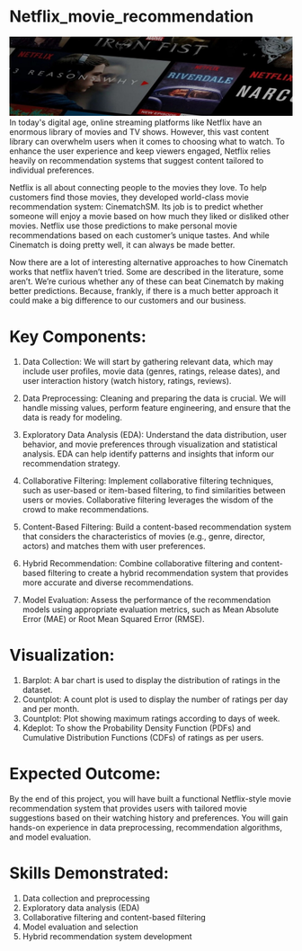 # Netflix_movie_recommendation
![Netflix](dataset-cover.jpg)
In today's digital age, online streaming platforms like Netflix have an enormous library of movies and TV shows. However, this vast content library can overwhelm users when it comes to choosing what to watch. To enhance the user experience and keep viewers engaged, Netflix relies heavily on recommendation systems that suggest content tailored to individual preferences.

Netflix is all about connecting people to the movies they love. To help customers find those movies, they developed world-class movie recommendation system: CinematchSM. Its job is to predict whether someone will enjoy a movie based on how much they liked or disliked other movies. Netflix use those predictions to make personal movie recommendations based on each customer’s unique tastes. And while Cinematch is doing pretty well, it can always be made better.

Now there are a lot of interesting alternative approaches to how Cinematch works that netflix haven’t tried. Some are described in the literature, some aren’t. We’re curious whether any of these can beat Cinematch by making better predictions. Because, frankly, if there is a much better approach it could make a big difference to our customers and our business.

# Key Components:

1. Data Collection: We will start by gathering relevant data, which may include user profiles, movie data (genres, ratings, release dates), and user interaction history (watch history, ratings, reviews).

2. Data Preprocessing: Cleaning and preparing the data is crucial. We will handle missing values, perform feature engineering, and ensure that the data is ready for modeling.

3. Exploratory Data Analysis (EDA): Understand the data distribution, user behavior, and movie preferences through visualization and statistical analysis. EDA can help identify patterns and insights that inform our recommendation strategy.

4. Collaborative Filtering: Implement collaborative filtering techniques, such as user-based or item-based filtering, to find similarities between users or movies. Collaborative filtering leverages the wisdom of the crowd to make recommendations.

5. Content-Based Filtering: Build a content-based recommendation system that considers the characteristics of movies (e.g., genre, director, actors) and matches them with user preferences.

6. Hybrid Recommendation: Combine collaborative filtering and content-based filtering to create a hybrid recommendation system that provides more accurate and diverse recommendations.

7. Model Evaluation: Assess the performance of the recommendation models using appropriate evaluation metrics, such as Mean Absolute Error (MAE) or Root Mean Squared Error (RMSE).

# Visualization:
1. Barplot: A bar chart is used to display the distribution of ratings in the dataset.
2. Countplot: A count plot is used to display the number of ratings per day and per month.
3. Countplot: Plot showing maximum ratings according to days of week. 
4. Kdeplot: To show the Probability Density Function (PDFs) and Cumulative Distribution Functions (CDFs) of ratings as per users.

# Expected Outcome:

By the end of this project, you will have built a functional Netflix-style movie recommendation system that provides users with tailored movie suggestions based on their watching history and preferences. You will gain hands-on experience in data preprocessing, recommendation algorithms, and model evaluation.

# Skills Demonstrated:

1. Data collection and preprocessing
2. Exploratory data analysis (EDA)
3. Collaborative filtering and content-based filtering
4. Model evaluation and selection
5. Hybrid recommendation system development
